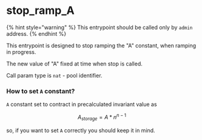 # stop\_ramp\_A

{% hint style="warning" %}
This entrypoint should be called only by `admin` address.
{% endhint %}

This entrypoint is designed to stop ramping the "A" constant, when ramping in progress.

The new value of "A" fixed at time when stop is called.&#x20;

Call param type is `nat` - pool identifier.

### How to set `A` constant?

`A` constant set to contract in precalculated invariant value as

$$A_{storage} = A * n^{n-1}$$

so, if you want to set `A` correctly you should keep it in mind.
